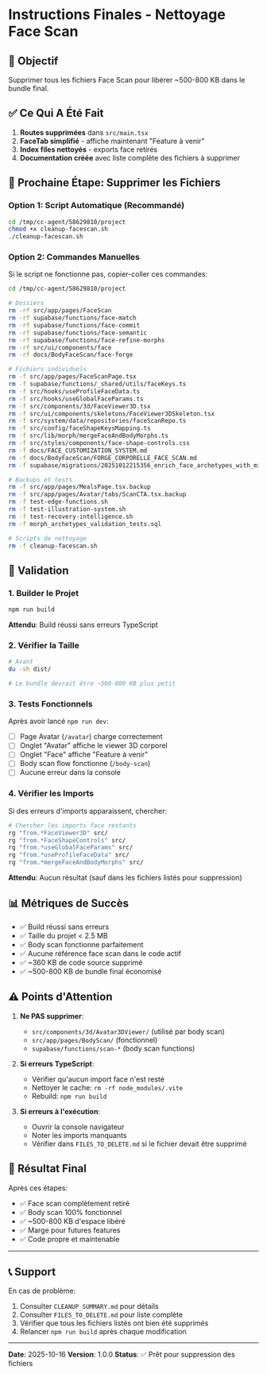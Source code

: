 # Instructions Finales - Nettoyage Face Scan

## 🎯 Objectif
Supprimer tous les fichiers Face Scan pour libérer ~500-800 KB dans le bundle final.

## ✅ Ce Qui A Été Fait

1. **Routes supprimées** dans `src/main.tsx`
2. **FaceTab simplifié** - affiche maintenant "Feature à venir"
3. **Index files nettoyés** - exports face retirés
4. **Documentation créée** avec liste complète des fichiers à supprimer

## 🚀 Prochaine Étape: Supprimer les Fichiers

### Option 1: Script Automatique (Recommandé)

```bash
cd /tmp/cc-agent/58629810/project
chmod +x cleanup-facescan.sh
./cleanup-facescan.sh
```

### Option 2: Commandes Manuelles

Si le script ne fonctionne pas, copier-coller ces commandes:

```bash
cd /tmp/cc-agent/58629810/project

# Dossiers
rm -rf src/app/pages/FaceScan
rm -rf supabase/functions/face-match
rm -rf supabase/functions/face-commit
rm -rf supabase/functions/face-semantic
rm -rf supabase/functions/face-refine-morphs
rm -rf src/ui/components/face
rm -rf docs/BodyFaceScan/face-forge

# Fichiers individuels
rm -f src/app/pages/FaceScanPage.tsx
rm -f supabase/functions/_shared/utils/faceKeys.ts
rm -f src/hooks/useProfileFaceData.ts
rm -f src/hooks/useGlobalFaceParams.ts
rm -f src/components/3d/FaceViewer3D.tsx
rm -f src/ui/components/skeletons/FaceViewer3DSkeleton.tsx
rm -f src/system/data/repositories/faceScanRepo.ts
rm -f src/config/faceShapeKeysMapping.ts
rm -f src/lib/morph/mergeFaceAndBodyMorphs.ts
rm -f src/styles/components/face-shape-controls.css
rm -f docs/FACE_CUSTOMIZATION_SYSTEM.md
rm -f docs/BodyFaceScan/FORGE_CORPORELLE_FACE_SCAN.md
rm -f supabase/migrations/20251012215356_enrich_face_archetypes_with_missing_keys_v3.sql

# Backups et tests
rm -f src/app/pages/MealsPage.tsx.backup
rm -f src/app/pages/Avatar/tabs/ScanCTA.tsx.backup
rm -f test-edge-functions.sh
rm -f test-illustration-system.sh
rm -f test-recovery-intelligence.sh
rm -f morph_archetypes_validation_tests.sql

# Scripts de nettoyage
rm -f cleanup-facescan.sh
```

## 🧪 Validation

### 1. Builder le Projet

```bash
npm run build
```

**Attendu**: Build réussi sans erreurs TypeScript

### 2. Vérifier la Taille

```bash
# Avant
du -sh dist/

# Le bundle devrait être ~500-800 KB plus petit
```

### 3. Tests Fonctionnels

Après avoir lancé `npm run dev`:

- [ ] Page Avatar (`/avatar`) charge correctement
- [ ] Onglet "Avatar" affiche le viewer 3D corporel
- [ ] Onglet "Face" affiche "Feature à venir"
- [ ] Body scan flow fonctionne (`/body-scan`)
- [ ] Aucune erreur dans la console

### 4. Vérifier les Imports

Si des erreurs d'imports apparaissent, chercher:

```bash
# Chercher les imports face restants
rg "from.*FaceViewer3D" src/
rg "from.*FaceShapeControls" src/
rg "from.*useGlobalFaceParams" src/
rg "from.*useProfileFaceData" src/
rg "from.*mergeFaceAndBodyMorphs" src/
```

**Attendu**: Aucun résultat (sauf dans les fichiers listés pour suppression)

## 📊 Métriques de Succès

- ✅ Build réussi sans erreurs
- ✅ Taille du projet < 2.5 MB
- ✅ Body scan fonctionne parfaitement
- ✅ Aucune référence face scan dans le code actif
- ✅ ~360 KB de code source supprimé
- ✅ ~500-800 KB de bundle final économisé

## ⚠️ Points d'Attention

1. **Ne PAS supprimer**:
   - `src/components/3d/Avatar3DViewer/` (utilisé par body scan)
   - `src/app/pages/BodyScan/` (fonctionnel)
   - `supabase/functions/scan-*` (body scan functions)

2. **Si erreurs TypeScript**:
   - Vérifier qu'aucun import face n'est resté
   - Nettoyer le cache: `rm -rf node_modules/.vite`
   - Rebuild: `npm run build`

3. **Si erreurs à l'exécution**:
   - Ouvrir la console navigateur
   - Noter les imports manquants
   - Vérifier dans `FILES_TO_DELETE.md` si le fichier devait être supprimé

## 🎉 Résultat Final

Après ces étapes:
- ✅ Face scan complètement retiré
- ✅ Body scan 100% fonctionnel
- ✅ ~500-800 KB d'espace libéré
- ✅ Marge pour futures features
- ✅ Code propre et maintenable

---

## 📞 Support

En cas de problème:
1. Consulter `CLEANUP_SUMMARY.md` pour détails
2. Consulter `FILES_TO_DELETE.md` pour liste complète
3. Vérifier que tous les fichiers listés ont bien été supprimés
4. Relancer `npm run build` après chaque modification

---

**Date**: 2025-10-16
**Version**: 1.0.0
**Status**: ✅ Prêt pour suppression des fichiers
